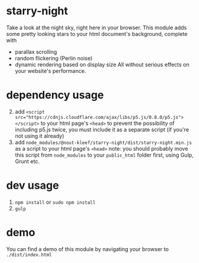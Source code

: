 # starry-night
Take a look at the night sky, right here in your browser.
This module adds some pretty looking stars to your html document's background, complete with
* parallax scrolling
* random flickering (Perlin noise)
* dynamic rendering based on display size
All without serious effects on your website's performance.

# dependency usage
2) add `<script src="https://cdnjs.cloudflare.com/ajax/libs/p5.js/0.8.0/p5.js"></script>` to your html page's `<head>`
    to prevent the possibility of including p5.js twice, you must include it as a separate script (if you're not using it already)
2) add `node_modules/@nout-kleef/starry-night/dist/starry-night.min.js` as a script to your html page's `<head>`
    note: you should probably move this script from `node_modules` to your `public_html` folder first, using Gulp, Grunt etc.

# dev usage
1) `npm install` or `sudo npm install`
2) `gulp`

# demo
You can find a demo of this module by navigating your browser to `./dist/index.html`
